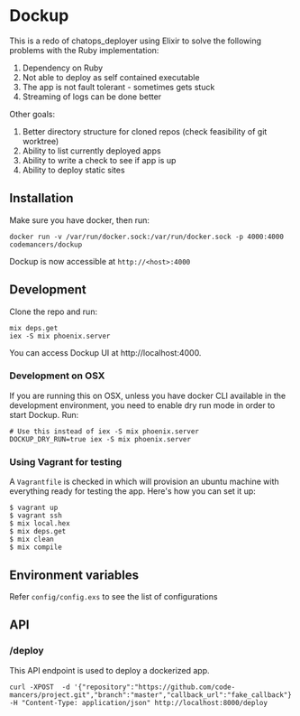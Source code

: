 # Dockup

This is a redo of chatops_deployer using Elixir to solve the following problems
with the Ruby implementation:

1. Dependency on Ruby
2. Not able to deploy as self contained executable
3. The app is not fault tolerant - sometimes gets stuck
4. Streaming of logs can be done better

Other goals:

1. Better directory structure for cloned repos (check feasibility of git worktree)
2. Ability to list currently deployed apps
3. Ability to write a check to see if app is up
4. Ability to deploy static sites

## Installation

Make sure you have docker, then run:

    docker run -v /var/run/docker.sock:/var/run/docker.sock -p 4000:4000 codemancers/dockup

Dockup is now accessible at `http://<host>:4000`

## Development

Clone the repo and run:

    mix deps.get
    iex -S mix phoenix.server

You can access Dockup UI at http://localhost:4000.

### Development on OSX

If you are running this on OSX, unless you have docker CLI available in the
development environment, you need to enable dry run mode in order to start
Dockup. Run:

    # Use this instead of iex -S mix phoenix.server
    DOCKUP_DRY_RUN=true iex -S mix phoenix.server


### Using Vagrant for testing

A `Vagrantfile` is checked in which will provision an ubuntu machine with
everything ready for testing the app. Here's how you can set it up:

```
$ vagrant up
$ vagrant ssh
$ mix local.hex
$ mix deps.get
$ mix clean
$ mix compile
```

## Environment variables

Refer `config/config.exs` to see the list of configurations

## API

### /deploy

This API endpoint is used to deploy a dockerized app.

```
curl -XPOST  -d '{"repository":"https://github.com/code-mancers/project.git","branch":"master","callback_url":"fake_callback"}' -H "Content-Type: application/json" http://localhost:8000/deploy
```
